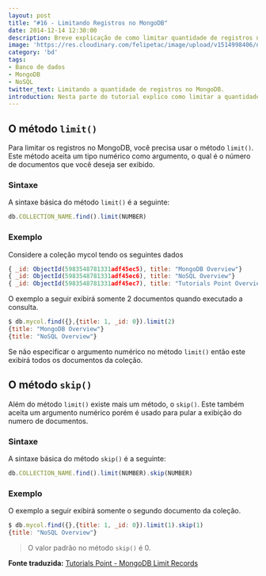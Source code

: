```yaml
---
layout: post
title: "#16 - Limitando Registros no MongoDB"
date: 2014-12-14 12:30:00
description: Breve explicação de como limitar quantidade de registros no MongoDB.
image: 'https://res.cloudinary.com/felipetac/image/upload/v1514998406/nolimite_l2wrar.png'
category: 'bd'
tags:
- Banco de dados
- MongoDB
- NoSQL
twitter_text: Limitando a quantidade de registros no MongoDB.
introduction: Nesta parte do tutorial explico como limitar a quantidade de registros advindos do MongoDB.
---
```

## O método ```limit()```

Para limitar os registros no MongoDB, você precisa usar o método ```limit()```. Este método aceita um tipo numérico como argumento, o qual é o número de documentos que você deseja ser exibido.

### Sintaxe

A sintaxe básica do método ```limit()``` é a seguinte:

```js
db.COLLECTION_NAME.find().limit(NUMBER)
```

### Exemplo

Considere a coleção  mycol tendo os seguintes dados

```js
{ _id: ObjectId(5983548781331adf45ec5), title: "MongoDB Overview"}
{ _id: ObjectId(5983548781331adf45ec6), title: "NoSQL Overview"}
{ _id: ObjectId(5983548781331adf45ec7), title: "Tutorials Point Overview"}
```

O exemplo a seguir exibirá somente 2 documentos quando executado a consulta.

```js
$ db.mycol.find({},{title: 1, _id: 0}).limit(2)
{title: "MongoDB Overview"}
{title: "NoSQL Overview"}
```

Se não especificar o argumento numérico no método ```limit()``` então este exibirá todos os documentos da coleção.

## O método ```skip()```

Além do método ```limit()``` existe mais um método, o ```skip()```. Este também aceita um argumento numérico porém é usado para pular a exibição do numero de documentos.

### Sintaxe

A sintaxe básica do método ```skip()``` é a seguinte:

```js
db.COLLECTION_NAME.find().limit(NUMBER).skip(NUMBER)
```

### Exemplo

O exemplo a seguir exibirá somente o segundo documento da coleção.

```js
$ db.mycol.find({},{title: 1, _id: 0}).limit(1).skip(1)
{title: "NoSQL Overview"}
```

> O valor padrão no método ```skip()``` é 0.

**Fonte traduzida:** [Tutorials Point - MongoDB Limit Records](http://www.tutorialspoint.com/mongodb/mongodb_limit_record.htm)
